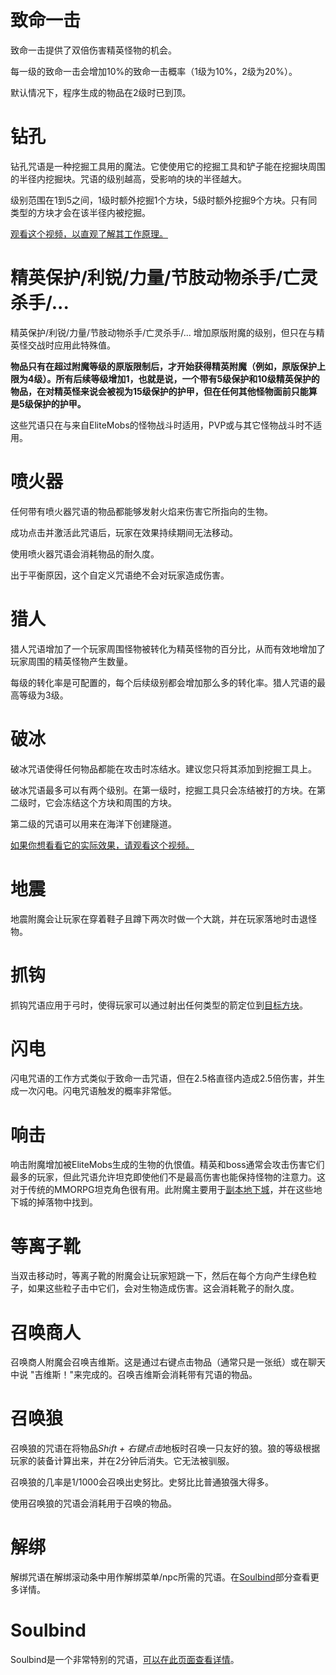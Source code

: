 # 致命一击

致命一击提供了双倍伤害精英怪物的机会。

每一级的致命一击会增加10%的致命一击概率（1级为10%，2级为20%）。

默认情况下，程序生成的物品在2级时已到顶。

# 钻孔

钻孔咒语是一种挖掘工具用的魔法。它使使用它的挖掘工具和铲子能在挖掘块周围的半径内挖掘块。咒语的级别越高，受影响的块的半径越大。

级别范围在1到5之间，1级时额外挖掘1个方块，5级时额外挖掘9个方块。只有同类型的方块才会在该半径内被挖掘。

[观看这个视频，以直观了解其工作原理。](https://youtu.be/CM78o_-Aa0s)

# 精英保护/利锐/力量/节肢动物杀手/亡灵杀手/...

精英保护/利锐/力量/节肢动物杀手/亡灵杀手/... 增加原版附魔的级别，但只在与精英怪交战时应用此特殊值。

**物品只有在超过附魔等级的原版限制后，才开始获得精英附魔（例如，原版保护上限为4级）。所有后续等级增加1，也就是说，一个带有5级保护和10级精英保护的物品，在对精英怪来说会被视为15级保护的护甲，但在任何其他怪物面前只能算是5级保护的护甲。**

这些咒语只在与来自EliteMobs的怪物战斗时适用，PVP或与其它怪物战斗时不适用。

# 喷火器

任何带有喷火器咒语的物品都能够发射火焰来伤害它所指向的生物。

成功点击并激活此咒语后，玩家在效果持续期间无法移动。

使用喷火器咒语会消耗物品的耐久度。

出于平衡原因，这个自定义咒语绝不会对玩家造成伤害。

# 猎人

猎人咒语增加了一个玩家周围怪物被转化为精英怪物的百分比，从而有效地增加了玩家周围的精英怪物产生数量。

每级的转化率是可配置的，每个后续级别都会增加那么多的转化率。猎人咒语的最高等级为3级。

# 破冰

破冰咒语使得任何物品都能在攻击时冻结水。建议您只将其添加到挖掘工具上。

破冰咒语最多可以有两个级别。在第一级时，挖掘工具只会冻结被打的方块。在第二级时，它会冻结这个方块和周围的方块。

第二级的咒语可以用来在海洋下创建隧道。

[如果你想看看它的实际效果，请观看这个视频。](https://youtu.be/k206wfEBCqs)

# 地震

地震附魔会让玩家在穿着鞋子且蹲下两次时做一个大跳，并在玩家落地时击退怪物。

# 抓钩

抓钩咒语应用于弓时，使得玩家可以通过射出任何类型的箭定位到[目标方块](https://minecraft.fandom.com/wiki/Target)。

# 闪电

闪电咒语的工作方式类似于致命一击咒语，但在2.5格直径内造成2.5倍伤害，并生成一次闪电。闪电咒语触发的概率非常低。

# 响击

响击附魔增加被EliteMobs生成的生物的仇恨值。精英和boss通常会攻击伤害它们最多的玩家，但此咒语允许坦克即使他们不是最高伤害也能保持怪物的注意力。这对于传统的MMORPG坦克角色很有用。此附魔主要用于[副本地下城]($language$/EliteMobs/building_for_elitemobs.md&section=instanced-dungeons)，并在这些地下城的掉落物中找到。

# 等离子靴

当双击移动时，等离子靴的附魔会让玩家短跳一下，然后在每个方向产生绿色粒子，如果这些粒子击中它们，会对生物造成伤害。这会消耗靴子的耐久度。

# 召唤商人

召唤商人附魔会召唤吉维斯。这是通过右键点击物品（通常只是一张纸）或在聊天中说 "吉维斯！"来完成的。召唤吉维斯会消耗带有咒语的物品。

# 召唤狼

召唤狼的咒语在将物品*Shift + 右键点击*地板时召唤一只友好的狼。狼的等级根据玩家的装备计算出来，并在2分钟后消失。它无法被驯服。

召唤狼的几率是1/1000会召唤出史努比。史努比比普通狼强大得多。

使用召唤狼的咒语会消耗用于召唤的物品。

# 解绑

解绑咒语在解绑滚动条中用作解绑菜单/npc所需的咒语。在[Soulbind](#Soulbind)部分查看更多详情。

# Soulbind

Soulbind是一个非常特别的咒语，[可以在此页面查看详情]($language$/elitemobs/soulbind.md)。
